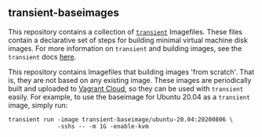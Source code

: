transient-baseimages
--------------------

This repository contains a collection of [`transient`](https://github.com/alschwalm/transient)
Imagefiles. These files contain a declarative set of steps for
building minimal virtual machine disk images. For more information
on `transient` and building images, see the `transient` docs
[here](https://transient.readthedocs.io/en/latest/).

This repository contains Imagefiles that building images 'from scratch'.
That is, they are not based on any existing image. These images are
periodically built and uploaded to [Vagrant Cloud](https://app.vagrantup.com/boxes/search?utf8=%E2%9C%93&sort=downloads&provider=&q=transient-baseimage),
so they can be used with `transient` easily. For example, to use the
baseimage for Ubuntu 20.04 as a `transient` image, simply run:

```
transient run -image transient-baseimage/ubuntu-20.04:20200806 \
              -sshs -- -m 1G -enable-kvm
```
